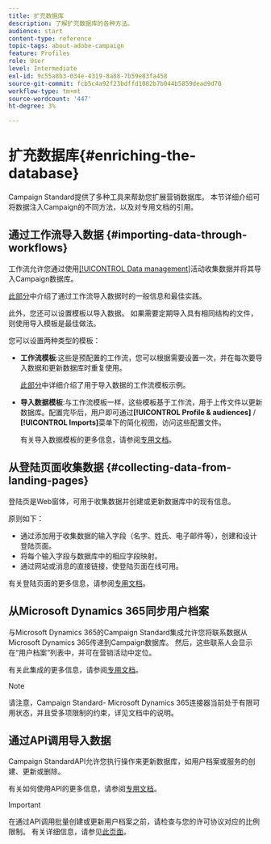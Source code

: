 ```yaml
---
title: 扩充数据库
description: 了解扩充数据库的各种方法。
audience: start
content-type: reference
topic-tags: about-adobe-campaign
feature: Profiles
role: User
level: Intermediate
exl-id: 9c55a8b3-034e-4319-8a88-7b59e83fa458
source-git-commit: fcb5c4a92f23bdffd1082b7b044b5859dead9d70
workflow-type: tm+mt
source-wordcount: '447'
ht-degree: 3%

---
```


# 扩充数据库{#enriching-the-database}

Campaign Standard提供了多种工具来帮助您扩展营销数据库。 本节详细介绍可将数据注入Campaign的不同方法，以及对专用文档的引用。

## 通过工作流导入数据 {#importing-data-through-workflows}

工作流允许您通过使用[[!UICONTROL Data management]](../../automating/using/about-data-management-activities.md)活动收集数据并将其导入Campaign数据库。

[此部分](../../automating/using/about-data-import-and-export.md)中介绍了通过工作流导入数据时的一般信息和最佳实践。

此外，您还可以设置模板以导入数据。 如果需要定期导入具有相同结构的文件，则使用导入模板是最佳做法。

您可以设置两种类型的模板：

* **工作流模板**:这些是预配置的工作流，您可以根据需要设置一次，并在每次要导入数据和更新数据库时重复使用。

   [此部分](../../automating/using/creating-import-workflow-templates.md)中详细介绍了用于导入数据的工作流模板示例。

* **导入数据模板**:与工作流模板一样，这些模板基于工作流，用于上传文件以更新数据库。配置完毕后，用户即可通过&#x200B;**[!UICONTROL Profile & audiences]** / **[!UICONTROL Imports]**&#x200B;菜单下的简化视图，访问这些配置文件。

   有关导入数据模板的更多信息，请参阅[专用文档](../../automating/using/importing-data-with-import-templates.md)。

## 从登陆页面收集数据 {#collecting-data-from-landing-pages}

登陆页是Web窗体，可用于收集数据并创建或更新数据库中的现有信息。

原则如下：

* 通过添加用于收集数据的输入字段（名字、姓氏、电子邮件等），创建和设计登陆页面。
* 将每个输入字段与数据库中的相应字段映射。
* 通过网站或消息的直接链接，使登陆页面在线可用。

有关登陆页面的更多信息，请参阅[专用文档](../../channels/using/getting-started-with-landing-pages.md)。

## 从Microsoft Dynamics 365同步用户档案

与Microsoft Dynamics 365的Campaign Standard集成允许您将联系数据从Microsoft Dynamics 365传递到Campaign数据库。
然后，这些联系人会显示在“用户档案”列表中，并可在营销活动中定位。

有关此集成的更多信息，请参阅[专用文档](../../integrating/using/d365-acs-get-started.md)。

>[!NOTE]
>
>请注意，Campaign Standard- Microsoft Dynamics 365连接器当前处于有限可用状态，并且受多项限制的约束，详见文档中的说明。

## 通过API调用导入数据

Campaign StandardAPI允许您执行操作来更新数据库，如用户档案或服务的创建、更新或删除。

有关如何使用API的更多信息，请参阅[专用文档](../../api/using/get-started-apis.md)。

>[!IMPORTANT]
>
>在通过API调用批量创建或更新用户档案之前，请检查与您的许可协议对应的比例限制。 有关详细信息，请参见[此页面](https://helpx.adobe.com/legal/product-descriptions/campaign-standard.html#ITInfrastructureResourcesbyActiveProfilesTiers)。
